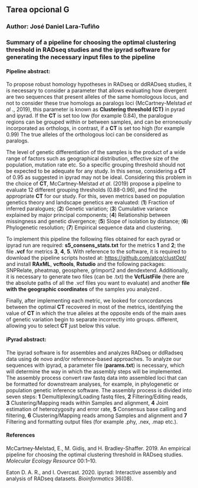 ## Tarea opcional G

### Author: José Daniel Lara-Tufiño

### Summary of a pipeline for choosing the optimal clustering threshold in RADseq studies and the ipyrad software for generating the necessary input files to the pipeline

#### Pipeline abstract:

To propose robust homology hypotheses in RADseq or ddRADseq studies, it is necessary to consider a parameter that allows evaluating how divergent are two sequences that present alleles of the same homologous locus, and not to consider these true homologs as paralogs loci (McCartney-Melstad *et al* ., 2019), this parameter is known as **Clustering threshold (CT)** in pyrad and ipyrad. If the **CT** is set too low (for example 0.84), the paralogue regions can be grouped within or between samples, and can be erroneously incorporated as orthologs, in contrast, if a **CT** is set too high (for example 0.99) The true alleles of the orthologous loci can be considered as paralogs.

The level of genetic differentiation of the samples is the product of a wide range of factors such as geographical distribution, effective size of the population, mutation rate etc. So a specific grouping threshold should not be expected to be adequate for any study. In this sense, considering a **CT** of 0.95 as suggested in ipyrad may not be ideal. Considering this problem in the choice of **CT**, McCartney-Melstad *et al*. (2019) propose a pipeline to evaluate 12 different grouping thresholds (0.88-0.96), and find the appropriate **CT** for our study. For this, seven metrics based on population genetics theory and landscape genetics are evaluated: (**1**) Fraction of inferred paralogues; (**2**) Genetic variation; (**3**) Cumulative variance explained by major principal components; (**4**) Relationship between missingness and genetic divergence; (**5**) Slope of isolation by distance; (**6**) Phylogenetic resolution; (**7**) Empirical sequence data and clustering.

To implement this pipeline the following files obtained for each pyrad or ipyrad run are required: **s5_consens_stats.txt** for the metrics **1** and **2**; the file **.vcf** for metrics **3**, **4**, **5**. With reference to the software, it is required to download the pipeline scripts hosted at: https://github.com/atcg/clustOpt/ and install **RAxML**, **vcftools**, **Rstudio** and the following packages: SNPRelate, pheatmap, geosphere, grImport2 and dendextend. Additionally, it is necessary to generate two files (can be .txt) the **VcfListFile** (here are the absolute paths of all the .vcf files you want to evaluate) and another **file with the geographic coordinates** of the samples you analyzed .

Finally, after implementing each metric, we looked for concordances between the optimal **CT** recovered in most of the metrics, identifying the value of **CT** in which the true alleles at the opposite ends of the main axes of genetic variation begin to separate incorrectly into groups. different, allowing you to select **CT** just below this value.

#### iPyrad abstract:

The ipyrad software is for assembles and analyzes RADseq or ddRadseq data using de novo and/or reference-based approaches. To analyze our sequences with ipyrad, a parameter file (**params.txt**) is necessary, which will determine the way in which the assembly steps will be implemented. The assembly process convert raw fastq data into assembled loci that can be formatted for downstream analyses, for example, in phylogenetic or population genetic inference software. The assembly process is divided into seven steps: **1** Demultiplexing/Loading fastq files, **2** Filtering/Editing reads, **3** Clustering/Mapping reads within Samples and alignment, **4** Joint estimation of heterozygosity and error rate, **5** Consensus base calling and filtering, **6** Clustering/Mapping reads among Samples and alignment and **7** Filtering and formatting output files (for example .phy, .nex, .map etc.). 

#### References

McCartney‐Melstad, E., M. Gidiş, and H. Bradley-Shaffer. 2019. An empirical pipeline for choosing the optimal clustering threshold in RADseq studies. *Molecular Ecology Resource* 00:1–10.

Eaton D. A. R., and I. Overcast. 2020. ipyrad: Interactive assembly and analysis of RADseq datasets. *Bioinformatics* 36(08).




